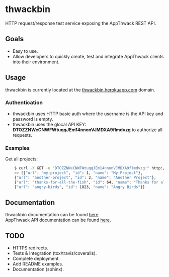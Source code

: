 thwackbin
=========

HTTP request/response test service exposing the AppThwack REST API.

## Goals

* Easy to use.
* Allow developers to quickly create, test and integrate AppThwack clients into their environment.

## Usage

thwackbin is currently located at the [thwackbin.herokuapp.com](http://thwackbin.herokuapp.com) domain.

### Authentication

* thwackbin uses HTTP basic auth where the username is the API key and password is empty.
* thwackbin uses the glocal API KEY: **DTOZZNWeCNWFWtuqqJEm14nnonVJMDXA9flmdvzg** to authorize all requests.

### Examples

Get all projects:
```bash
    $ curl -X GET -u "DTOZZNWeCNWFWtuqqJEm14nnonVJMDXA9flmdvzg:" http://thwackbin.herokuapp.com/api/project
    >> [{"url": "my-project", "id": 1, "name": "My Project"}, 
    {"url": "another-project", "id": 2, "name": "Another Project"}, 
    {"url": "thanks-for-all-the-fish", "id": 64, "name": "Thanks for all the fish"}, 
    {"url": "angry-birds", "id": 1023, "name": "Angry Birds"}] 
```

## Documentation

thwackbin documentation can be found [here]().  
AppThwack API documentation can be found [here](https://appthwack.com/docs/api).

## TODO

* HTTPS redirects.
* Tests & Integration (tox/travis/coveralls).
* Complete deployment.
* Add README examples.
* Documentation (sphinx).